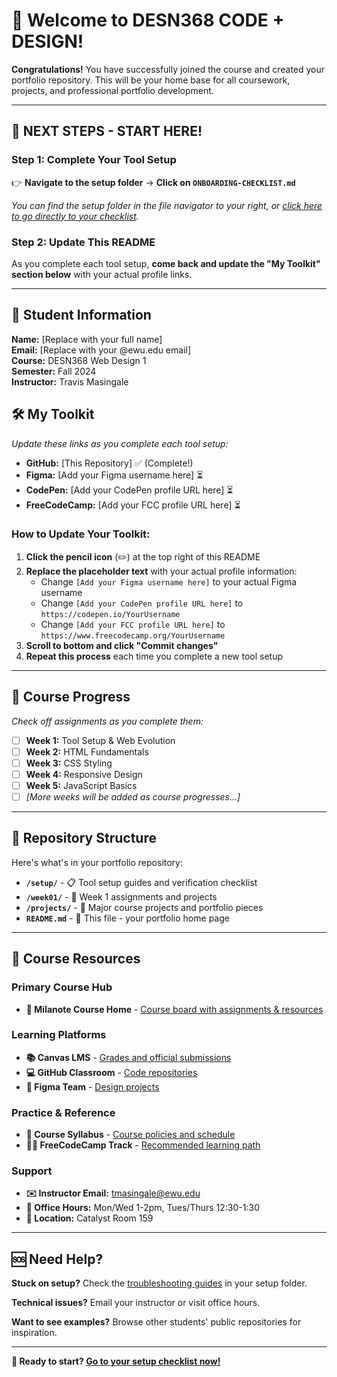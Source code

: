# 🎉 Welcome to DESN368 CODE + DESIGN!

**Congratulations!** You have successfully joined the course and created your portfolio repository. This will be your home base for all coursework, projects, and professional portfolio development.

---

## 🚀 **NEXT STEPS - START HERE!**

### **Step 1: Complete Your Tool Setup**
👉 **Navigate to the setup folder** → **Click on `ONBOARDING-CHECKLIST.md`**

*You can find the setup folder in the file navigator to your right, or [click here to go directly to your checklist](setup/ONBOARDING-CHECKLIST.md).*

### **Step 2: Update This README**
As you complete each tool setup, **come back and update the "My Toolkit" section below** with your actual profile links.

---

## 👤 **Student Information**
**Name:** [Replace with your full name]  
**Email:** [Replace with your @ewu.edu email]  
**Course:** DESN368 Web Design 1  
**Semester:** Fall 2024  
**Instructor:** Travis Masingale

## 🛠️ **My Toolkit**
*Update these links as you complete each tool setup:*

- **GitHub:** [This Repository] ✅ (Complete!)
- **Figma:** [Add your Figma username here] ⏳
- **CodePen:** [Add your CodePen profile URL here] ⏳  
- **FreeCodeCamp:** [Add your FCC profile URL here] ⏳

### **How to Update Your Toolkit:**
1. **Click the pencil icon** (✏️) at the top right of this README
2. **Replace the placeholder text** with your actual profile information:
   - Change `[Add your Figma username here]` to your actual Figma username
   - Change `[Add your CodePen profile URL here]` to `https://codepen.io/YourUsername`
   - Change `[Add your FCC profile URL here]` to `https://www.freecodecamp.org/YourUsername`
3. **Scroll to bottom and click "Commit changes"**
4. **Repeat this process** each time you complete a new tool setup

---

## 🎯 **Course Progress**
*Check off assignments as you complete them:*

- [ ] **Week 1:** Tool Setup & Web Evolution
- [ ] **Week 2:** HTML Fundamentals  
- [ ] **Week 3:** CSS Styling
- [ ] **Week 4:** Responsive Design
- [ ] **Week 5:** JavaScript Basics
- [ ] *[More weeks will be added as course progresses...]*

---

## 📁 **Repository Structure**
Here's what's in your portfolio repository:

- **`/setup/`** - 📋 Tool setup guides and verification checklist
- **`/week01/`** - 📝 Week 1 assignments and projects
- **`/projects/`** - 🎨 Major course projects and portfolio pieces
- **`README.md`** - 📖 This file - your portfolio home page

---

## 🔗 **Course Resources**

### **Primary Course Hub**
- **📌 Milanote Course Home** - [Course board with assignments & resources](https://app.milanote.com/your-course-board-id)

### **Learning Platforms** 
- **📚 Canvas LMS** - [Grades and official submissions](https://canvas.ewu.edu)
- **💻 GitHub Classroom** - [Code repositories](https://classroom.github.com/classrooms/your-classroom)
- **🎨 Figma Team** - [Design projects](https://www.figma.com/files/team/1487582992593000920/)

### **Practice & Reference**
- **📖 Course Syllabus** - [Course policies and schedule](https://your-syllabus-link)
- **🏃‍♂️ FreeCodeCamp Track** - [Recommended learning path](https://www.freecodecamp.org/learn/responsive-web-design/)

### **Support**
- **✉️ Instructor Email:** [tmasingale@ewu.edu](mailto:tmasingale@ewu.edu)
- **🏢 Office Hours:** Mon/Wed 1-2pm, Tues/Thurs 12:30-1:30
- **📍 Location:** Catalyst Room 159

---

## 🆘 **Need Help?**

**Stuck on setup?** Check the [troubleshooting guides](setup/) in your setup folder.

**Technical issues?** Email your instructor or visit office hours.

**Want to see examples?** Browse other students' public repositories for inspiration.

---

**🎯 Ready to start? [Go to your setup checklist now!](setup/ONBOARDING-CHECKLIST.md)**
